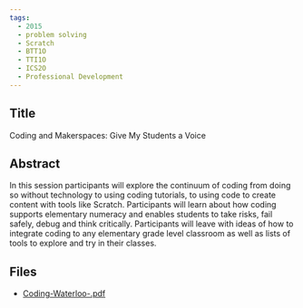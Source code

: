 ```yaml
---
tags:
  - 2015
  - problem solving
  - Scratch
  - BTT1O
  - TTI1O
  - ICS2O
  - Professional Development
---
```

    
## Title

Coding and Makerspaces: Give My Students a Voice

## Abstract

In this session participants will explore the continuum of coding from doing so without technology to using coding tutorials, to using code to create content with tools like Scratch. Participants will learn about how coding supports elementary numeracy and enables students to take risks, fail safely, debug and think critically. Participants will leave with ideas of how to integrate coding to any elementary grade level classroom as well as lists of tools to explore and try in their classes.

## Files

- [Coding-Waterloo-.pdf](https://www.russellgordon.ca/acse/cemc-cse-resources/resources/2015/Brian_Aspinall/Coding-Waterloo-.pdf)
